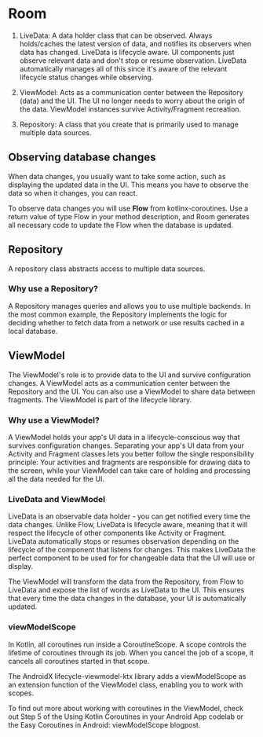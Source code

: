 # Room
1. LiveData: A data holder class that can be observed. Always holds/caches the latest version of data, and notifies its observers when data has changed. LiveData is lifecycle aware. UI components just observe relevant data and don't stop or resume observation. LiveData automatically manages all of this since it's aware of the relevant lifecycle status changes while observing.

2. ViewModel: Acts as a communication center between the Repository (data) and the UI. The UI no longer needs to worry about the origin of the data. ViewModel instances survive Activity/Fragment recreation.

3. Repository: A class that you create that is primarily used to manage multiple data sources.


## Observing database changes

When data changes, you usually want to take some action, such as displaying the updated data in the UI. 
This means you have to observe the data so when it changes, you can react.

To observe data changes you will use **Flow** from kotlinx-coroutines. Use a return value of type Flow in 
your method description, and Room generates all necessary code to update the Flow when the database is updated.

## Repository
A repository class abstracts access to multiple data sources. 

### Why use a Repository?
A Repository manages queries and allows you to use multiple backends. In the most common example, 
the Repository implements the logic for deciding whether to fetch data from a network or use results 
cached in a local database.

## ViewModel
The ViewModel's role is to provide data to the UI and survive configuration changes. 
A ViewModel acts as a communication center between the Repository and the UI. You can also use a 
ViewModel to share data between fragments. The ViewModel is part of the lifecycle library.

### Why use a ViewModel?
A ViewModel holds your app's UI data in a lifecycle-conscious way that survives configuration changes. 
Separating your app's UI data from your Activity and Fragment classes lets you better follow the single 
responsibility principle: Your activities and fragments are responsible for drawing data to the screen,
while your ViewModel can take care of holding and processing all the data needed for the UI.

### LiveData and ViewModel
LiveData is an observable data holder - you can get notified every time the data changes. Unlike Flow, 
LiveData is lifecycle aware, meaning that it will respect the lifecycle of other components like Activity
or Fragment. LiveData automatically stops or resumes observation depending on the lifecycle of the 
component that listens for changes. This makes LiveData the perfect component to be used for for changeable 
data that the UI will use or display.

The ViewModel will transform the data from the Repository, from Flow to LiveData and expose the list of 
words as LiveData to the UI. This ensures that every time the data changes in the database, your UI is automatically updated.

### viewModelScope
In Kotlin, all coroutines run inside a CoroutineScope. A scope controls the lifetime of coroutines through 
its job. When you cancel the job of a scope, it cancels all coroutines started in that scope.

The AndroidX lifecycle-viewmodel-ktx library adds a viewModelScope as an extension function of the ViewModel 
class, enabling you to work with scopes.

To find out more about working with coroutines in the ViewModel, check out Step 5 of the Using Kotlin 
Coroutines in your Android App codelab or the Easy Coroutines in Android: viewModelScope blogpost.